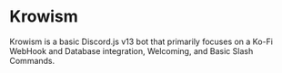 # Krowism
Krowism is a basic Discord.js v13 bot that primarily focuses on a Ko-Fi WebHook and Database integration, Welcoming, and Basic Slash Commands. 
